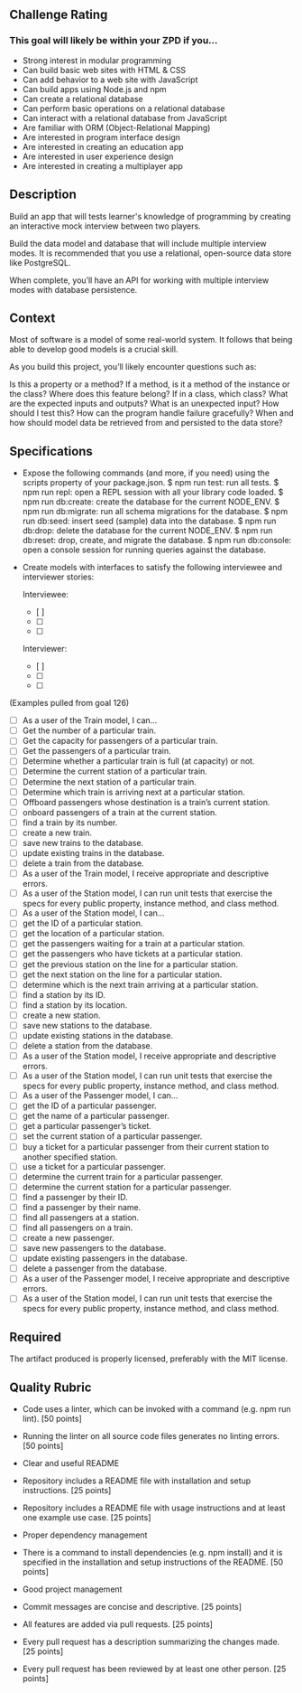 ## Challenge Rating

### This goal will likely be within your ZPD if you…
- Strong interest in modular programming
- Can build basic web sites with HTML & CSS
- Can add behavior to a web site with JavaScript
- Can build apps using Node.js and npm
- Can create a relational database
- Can perform basic operations on a relational database
- Can interact with a relational database from JavaScript
- Are familiar with ORM (Object-Relational Mapping)
- Are interested in program interface design
- Are interested in creating an education app
- Are interested in user experience design
- Are interested in creating a multiplayer app

## Description
Build an app that will tests learner's knowledge of programming by creating an interactive mock interview between two players.

Build the data model and database that will include multiple interview modes. It is recommended that you use a relational, open-source data store like PostgreSQL.

When complete, you’ll have an API for working with multiple interview modes with database persistence.

## Context
Most of software is a model of some real-world system. It follows that being able to develop good models is a crucial skill.

As you build this project, you’ll likely encounter questions such as:

Is this a property or a method?
If a method, is it a method of the instance or the class?
Where does this feature belong? If in a class, which class?
What are the expected inputs and outputs?
What is an unexpected input?
How should I test this?
How can the program handle failure gracefully?
When and how should model data be retrieved from and persisted to the data store?

## Specifications

- Expose the following commands (and more, if you need) using the scripts property of your package.json.
  $ npm run test: run all tests.
  $ npm run repl: open a REPL session with all your library code loaded.
  $ npm run db:create: create the database for the current NODE_ENV.
  $ npm run db:migrate: run all schema migrations for the database.
  $ npm run db:seed: insert seed (sample) data into the database.
  $ npm run db:drop: delete the database for the current NODE_ENV.
  $ npm run db:reset: drop, create, and migrate the database.
  $ npm run db:console: open a console session for running queries against the database.

- Create models with interfaces to satisfy the following interviewee and interviewer stories:

  Interviewee:
  - [ ] 
  - [ ] 
  - [ ] 

  Interviewer:
  - [ ] 
  - [ ] 
  - [ ] 
 

(Examples pulled from goal 126)
- [ ] As a user of the Train model, I can…
- [ ] Get the number of a particular train.
- [ ] Get the capacity for passengers of a particular train.
- [ ] Get the passengers of a particular train.
- [ ] Determine whether a particular train is full (at capacity) or not.
- [ ] Determine the current station of a particular train.
- [ ] Determine the next station of a particular train.
- [ ] Determine which train is arriving next at a particular station.
- [ ] Offboard passengers whose destination is a train’s current station.
- [ ] onboard passengers of a train at the current station.
- [ ] find a train by its number.
- [ ] create a new train.
- [ ] save new trains to the database.
- [ ] update existing trains in the database.
- [ ] delete a train from the database.
- [ ] As a user of the Train model, I receive appropriate and descriptive errors.
- [ ] As a user of the Station model, I can run unit tests that exercise the specs for every public property, instance method, and class method.
- [ ] As a user of the Station model, I can…
- [ ] get the ID of a particular station.
- [ ] get the location of a particular station.
- [ ] get the passengers waiting for a train at a particular station.
- [ ] get the passengers who have tickets at a particular station.
- [ ] get the previous station on the line for a particular station.
- [ ] get the next station on the line for a particular station.
- [ ] determine which is the next train arriving at a particular station.
- [ ] find a station by its ID.
- [ ] find a station by its location.
- [ ] create a new station.
- [ ] save new stations to the database.
- [ ] update existing stations in the database.
- [ ] delete a station from the database.
- [ ] As a user of the Station model, I receive appropriate and descriptive errors.
- [ ] As a user of the Station model, I can run unit tests that exercise the specs for every public property, instance method, and class method.
- [ ] As a user of the Passenger model, I can…
- [ ] get the ID of a particular passenger.
- [ ] get the name of a particular passenger.
- [ ] get a particular passenger’s ticket.
- [ ] set the current station of a particular passenger.
- [ ] buy a ticket for a particular passenger from their current station to another specified station.
- [ ] use a ticket for a particular passenger.
- [ ] determine the current train for a particular passenger.
- [ ] determine the current station for a particular passenger.
- [ ] find a passenger by their ID.
- [ ] find a passenger by their name.
- [ ] find all passengers at a station.
- [ ] find all passengers on a train.
- [ ] create a new passenger.
- [ ] save new passengers to the database.
- [ ] update existing passengers in the database.
- [ ] delete a passenger from the database.
- [ ] As a user of the Passenger model, I receive appropriate and descriptive errors.
- [ ] As a user of the Station model, I can run unit tests that exercise the specs for every public property, instance method, and class method.

## Required
 The artifact produced is properly licensed, preferably with the MIT license.

## Quality Rubric
- Code uses a linter, which can be invoked with a command (e.g. npm run lint). [50 points]
- Running the linter on all source code files generates no linting errors. [50 points]
- Clear and useful README

- Repository includes a README file with installation and setup instructions. [25 points]
- Repository includes a README file with usage instructions and at least one example use case. [25 points]
- Proper dependency management

- There is a command to install dependencies (e.g. npm install) and it is specified in the installation and setup instructions of the README. [50 points]
- Good project management

- Commit messages are concise and descriptive. [25 points]
- All features are added via pull requests. [25 points]
- Every pull request has a description summarizing the changes made. [25 points]
- Every pull request has been reviewed by at least one other person. [25 points]
